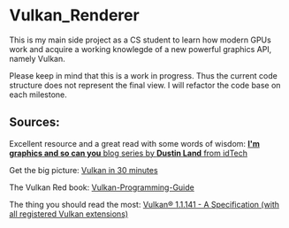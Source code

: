 # Vulkan_Renderer

This is my main side project as a CS student to learn how modern GPUs work and acquire a working knowlegde of a new powerful graphics API, namely Vulkan.

Please keep in mind that this is a work in progress.
Thus the current code structure does not represent the final view.
I will refactor the code base on each milestone.


## Sources:
Excellent resource and a great read with some words of wisdom: [**I'm graphics and so can you** blog series by **Dustin Land** from idTech](https://www.fasterthan.life/blog/2017/7/11/i-am-graphics-and-so-can-you-part-1)

Get the big picture: [Vulkan in 30 minutes](https://renderdoc.org/vulkan-in-30-minutes.html)

The Vulkan Red book: [Vulkan-Programming-Guide](https://www.amazon.com/Vulkan-Programming-Guide-Official-Learning/dp/0134464540)

The thing you should read the most: [Vulkan® 1.1.141 - A Specification (with all registered Vulkan extensions)](https://www.khronos.org/registry/vulkan/specs/1.1-extensions/html/vkspec.html)
